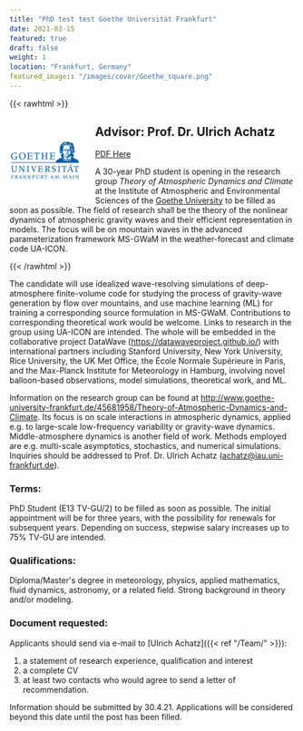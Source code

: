 ```yaml
---
title: "PhD test test Goethe Universität Frankfurt"
date: 2021-03-15
featured: true
draft: false
weight: 1
location: "Frankfurt, Germany"
featured_image:: "/images/cover/Goethe_square.png"
---
```

{{< rawhtml >}}
<div>
<img src="/Jobs/images/Goethe_square.png" alt="tesr" style="float:left;width:25%;height:25%;padding:0 25px 0 0;">
<h2> Advisor: Prof. Dr. Ulrich Achatz </h2>                                           
<!-- ![logo](/images/cover/Goethe_square.png) -->
<a href="/pdfs/PhD_Ulrich.pdf">PDF Here</a>

<p>A 30-year PhD student is opening in the research group <i>Theory of Atmospheric Dynamics and Climate</i> at the Institute of Atmospheric and Environmental Sciences of the <a href="https://frankfurt.de/english/about-frankfurt">Goethe University</a> to be filled as soon as possible. The field of research shall be the theory of the nonlinear dynamics of atmospheric gravity waves and their efficient representation in models. The focus will be on mountain waves in the advanced parameterization framework MS-GWaM in the weather-forecast and climate code UA-ICON.</p>
</div> 
{{< /rawhtml >}}
<!--more-->




The candidate will use idealized wave-resolving simulations of deep-atmosphere finite-volume code for studying the process of gravity-wave generation by flow over mountains, and use machine learning (ML) for training a corresponding source formulation in MS-GWaM. Contributions to corresponding theoretical work would be welcome. Links to research in the group using UA-ICON are intended. The whole will be embedded in the collaborative project DataWave (https://datawaveproject.github.io/) with international partners including Stanford University, New York University, Rice University, the UK Met Office, the École Normale Supérieure in Paris, and the Max-Planck Institute for Meteorology in Hamburg, involving novel balloon-based observations, model simulations, theoretical work, and ML.

Information on the research group can be found at http://www.goethe-university-frankfurt.de/45681958/Theory-of-Atmospheric-Dynamics-and-Climate. Its focus is on scale interactions in atmospheric dynamics, applied e.g. to large-scale low-frequency variability or gravity-wave dynamics. Middle-atmosphere dynamics is another field of work. Methods employed are e.g. multi-scale asymptotics, stochastics, and numerical simulations. Inquiries should be addressed to Prof. Dr. Ulrich Achatz (achatz@iau.uni-frankfurt.de).

### Terms:
PhD Student (E13 TV-GU/2) to be filled as soon as possible.
The initial appointment will be for three years, with the possibility for renewals for subsequent years. Depending on success, stepwise salary increases up to 75% TV-GU are intended.

### Qualifications:
Diploma/Master's degree in meteorology, physics, applied mathematics, fluid dynamics, astronomy, or a related field.
Strong background in theory and/or modeling.

### Document requested:
Applicants should send via e-mail to [Ulrich Achatz]({{< ref "/Team/" >}}):
1. a statement of research experience, qualification and interest
2. a complete CV
3. at least two contacts who would agree to send a letter of recommendation.

Information should be submitted by 30.4.21. Applications will be considered beyond this date until the post has been filled.
